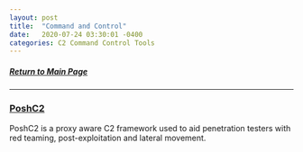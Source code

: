 ```yaml
---
layout: post
title:  "Command and Control"
date:   2020-07-24 03:30:01 -0400
categories: C2 Command Control Tools
---
```


##### [Return to Main Page](https://thegetch.github.io/penetration/testing/resources/2020/07/24/Home/)

---

### [PoshC2](https://github.com/nettitude/PoshC2)

PoshC2 is a proxy aware C2 framework used to aid penetration testers with red teaming, post-exploitation and lateral movement.
